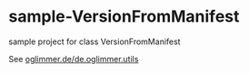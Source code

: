 # sample-VersionFromManifest
sample project for class VersionFromManifest

See [oglimmer.de/de.oglimmer.utils](http://oglimmer.de/de.oglimmer.utils)
